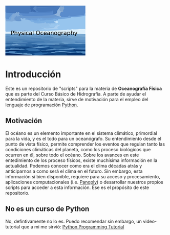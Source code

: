 ![Screenshot](logo.png)


# Introducción
Este es un repositorio de "scripts" para la materia de **Oceanografía Física** que es parte del Curso Básico de Hidrografía. A parte de ayudar el entendimiento de la materia, sirve de motivación para el empleo del lenguaje de programación [Python](https://www.python.org/).

## Motivación
El océano es un elemento importante en el sistema climático, primordial para la vida, y es el todo para un oceanógrafo. Su entendimiento desde el punto de vista físico, permite comprender los eventos que regulan tanto las condiciones climáticas del planeta, como los proceso biológicos que ocurren en él, sobre todo el océano. 
Sobre los avances en este entedimiento de los proceso físicos, existe muchísima información en la actualidad. Podemos conocer como era el clima décadas atrás y anticiparnos a como será el clima en el futuro. Sin embargo, esta información si bien disponible, requiere para su acceso y procesamiento, aplicaciones computacionales (i.e. [Panoply](https://www.giss.nasa.gov/tools/panoply/)) o desarrollar nuestros propios scripts para acceder a esta información. Ese es el propósito de este repositorio. 
## No es un curso de Python
No, defintivamente no lo es. Puedo recomendar sin embargo, un video-tutorial que a mi me sirvió: [Python Programming Tutorial](https://youtu.be/HBxCHonP6Ro)
